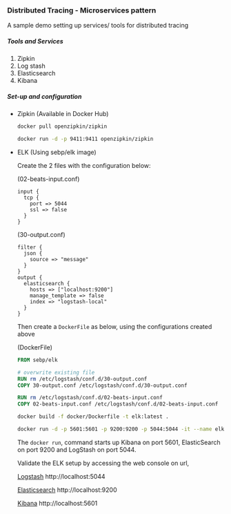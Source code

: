 ### Distributed Tracing - Microservices pattern
A sample demo setting up services/ tools for distributed tracing

##### Tools and Services

1. Zipkin
2. Log stash
3. Elasticsearch
4. Kibana


##### Set-up and configuration

* Zipkin (Available in Docker Hub)

     ```bash
     docker pull openzipkin/zipkin
     ```
     ```bash
     docker run -d -p 9411:9411 openzipkin/zipkin
     ```
     
* ELK (Using sebp/elk image)

    Create the 2 files with the configuration below:
    
    (02-beats-input.conf)
    
    ```text
    input {
      tcp {
        port => 5044
        ssl => false
      }
    }
    ```
    
    (30-output.conf)
    
    ```text
    filter {
      json {
        source => "message"
      }
    }
    output {
      elasticsearch {
        hosts => ["localhost:9200"]
        manage_template => false
        index => "logstash-local"
      }
    }
    ```
    
    Then create a `DockerFile` as below, using the configurations created above
    
    (DockerFile)
    
    ```dockerfile
    FROM sebp/elk
    
    # overwrite existing file
    RUN rm /etc/logstash/conf.d/30-output.conf
    COPY 30-output.conf /etc/logstash/conf.d/30-output.conf
    
    RUN rm /etc/logstash/conf.d/02-beats-input.conf
    COPY 02-beats-input.conf /etc/logstash/conf.d/02-beats-input.conf
    ```
  
    ```bash
    docker build -f docker/Dockerfile -t elk:latest .
    ```
    ```bash
    docker run -d -p 5601:5601 -p 9200:9200 -p 5044:5044 -it --name elk elk:latest
    ```
    
    The `docker run`, command starts up Kibana on port 5601, ElasticSearch on port 9200 and LogStash on port 5044.
    
    Validate the ELK setup by accessing the web console on url,
    
    [Logstash](http://localhost:5044)
    http://localhost:5044
    
    [Elasticsearch](http://localhost:9200)
    http://localhost:9200
    
    [Kibana](http://localhost:5601)
    http://localhost:5601




